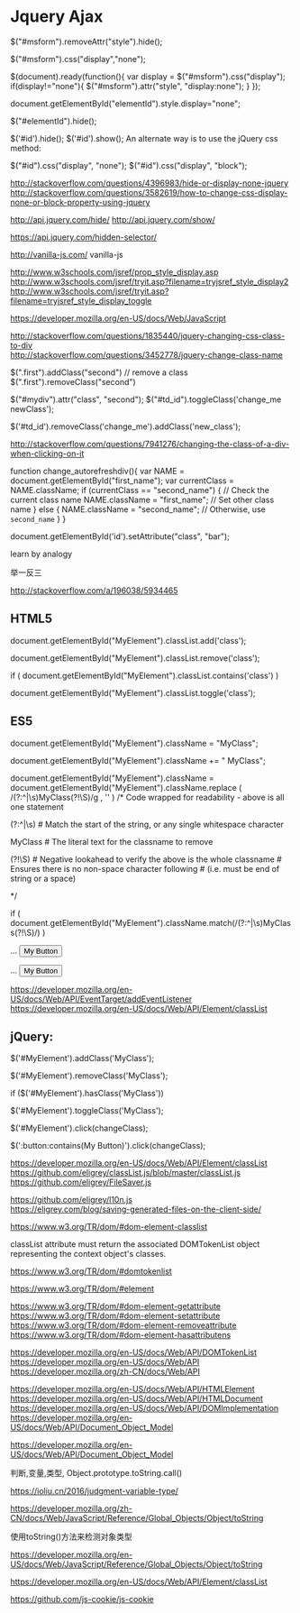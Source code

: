 # Jquery Ajax  



<!-- 
https://codeschool-project-demos.github.io/jQueryBadgesProject/ 
https://www.codeschool.com/users/sergiocruz.json
https://codeschool-project-demos.github.io/jQueryBadgesProject/assets/main.js
-->



$("#msform").removeAttr("style").hide();

$("#msform").css("display","none");

$(document).ready(function(){
    var display =  $("#msform").css("display");
    if(display!="none"){
        $("#msform").attr("style", "display:none");
    }
});


document.getElementById("elementId").style.display="none";

$("#elementId").hide();


$('#id').hide();
$('#id').show();
An alternate way is to use the jQuery css method:

$("#id").css("display", "none");
$("#id").css("display", "block");






http://stackoverflow.com/questions/4396983/hide-or-display-none-jquery  
http://stackoverflow.com/questions/3582619/how-to-change-css-display-none-or-block-property-using-jquery  

http://api.jquery.com/hide/
http://api.jquery.com/show/

https://api.jquery.com/hidden-selector/ 

http://vanilla-js.com/
vanilla-js

http://www.w3schools.com/jsref/prop_style_display.asp  
http://www.w3schools.com/jsref/tryit.asp?filename=tryjsref_style_display2  
http://www.w3schools.com/jsref/tryit.asp?filename=tryjsref_style_display_toggle  


https://developer.mozilla.org/en-US/docs/Web/JavaScript  



http://stackoverflow.com/questions/1835440/jquery-changing-css-class-to-div  
http://stackoverflow.com/questions/3452778/jquery-change-class-name  

$(".first").addClass("second")
// remove a class
$(".first").removeClass("second")

$("#mydiv").attr("class", "second"); 
$("#td_id").toggleClass('change_me newClass'); 

$('#td_id').removeClass('change_me').addClass('new_class');


http://stackoverflow.com/questions/7941276/changing-the-class-of-a-div-when-clicking-on-it


function change_autorefreshdiv(){
    var NAME = document.getElementById("first_name");
    var currentClass = NAME.className;
    if (currentClass == "second_name") { // Check the current class name
        NAME.className = "first_name";   // Set other class name
    } else {
        NAME.className = "second_name";  // Otherwise, use `second_name`
    }
}   


document.getElementById('id').setAttribute("class", "bar");



learn by analogy

举一反三

http://stackoverflow.com/a/196038/5934465






## HTML5


document.getElementById("MyElement").classList.add('class');

document.getElementById("MyElement").classList.remove('class');

if ( document.getElementById("MyElement").classList.contains('class') )

document.getElementById("MyElement").classList.toggle('class');

## ES5 

document.getElementById("MyElement").className = "MyClass";

document.getElementById("MyElement").className += " MyClass"; 

document.getElementById("MyElement").className =
   document.getElementById("MyElement").className.replace
      ( /(?:^|\s)MyClass(?!\S)/g , '' )
/* Code wrapped for readability - above is all one statement 

(?:^|\s) # Match the start of the string, or any single whitespace character

MyClass  # The literal text for the classname to remove

(?!\S)   # Negative lookahead to verify the above is the whole classname
         # Ensures there is no non-space character following
         # (i.e. must be end of string or a space)

*/

if ( document.getElementById("MyElement").className.match(/(?:^|\s)MyClass(?!\S)/) )


<script type="text/javascript">
    function changeClass()
    {
        // Code examples from above
    }
</script>
...
<button onclick="changeClass()">My Button</button>

<script type="text/javascript">
    function changeClass()
    {
        // Code examples from above
    }

    window.onload = function()
    {
        document.getElementById("MyElement").addEventListener( 'click', changeClass);
    }
</script>
...
<button id="MyElement">My Button</button>

https://developer.mozilla.org/en-US/docs/Web/API/EventTarget/addEventListener  
https://developer.mozilla.org/en-US/docs/Web/API/Element/classList  



## jQuery:

$('#MyElement').addClass('MyClass');

$('#MyElement').removeClass('MyClass');

if ($('#MyElement').hasClass('MyClass'))

$('#MyElement').toggleClass('MyClass');

$('#MyElement').click(changeClass);

$(':button:contains(My Button)').click(changeClass);



https://developer.mozilla.org/en-US/docs/Web/API/Element/classList  
https://github.com/eligrey/classList.js/blob/master/classList.js  
https://github.com/eligrey/FileSaver.js  

https://github.com/eligrey/l10n.js  
https://eligrey.com/blog/saving-generated-files-on-the-client-side/  



https://www.w3.org/TR/dom/#dom-element-classlist  


classList attribute must return the associated DOMTokenList object representing the context object's classes.


https://www.w3.org/TR/dom/#domtokenlist  

https://www.w3.org/TR/dom/#element  

https://www.w3.org/TR/dom/#dom-element-getattribute  
https://www.w3.org/TR/dom/#dom-element-setattribute  
https://www.w3.org/TR/dom/#dom-element-removeattribute  
https://www.w3.org/TR/dom/#dom-element-hasattributens  




https://developer.mozilla.org/en-US/docs/Web/API/DOMTokenList  
https://developer.mozilla.org/en-US/docs/Web/API  
https://developer.mozilla.org/zh-CN/docs/Web/API  

https://developer.mozilla.org/en-US/docs/Web/API/HTMLElement  
https://developer.mozilla.org/en-US/docs/Web/API/HTMLDocument  
https://developer.mozilla.org/en-US/docs/Web/API/DOMImplementation
https://developer.mozilla.org/en-US/docs/Web/API/Document_Object_Model  

https://developer.mozilla.org/en-US/docs/Web/API/Document_Object_Model


判断,变量,类型, Object.prototype.toString.call()

https://ioliu.cn/2016/judgment-variable-type/  

https://developer.mozilla.org/zh-CN/docs/Web/JavaScript/Reference/Global_Objects/Object/toString

使用toString()方法来检测对象类型

https://developer.mozilla.org/en-US/docs/Web/JavaScript/Reference/Global_Objects/Object/toString

https://developer.mozilla.org/en-US/docs/Web/API/Element/classList



https://github.com/js-cookie/js-cookie



